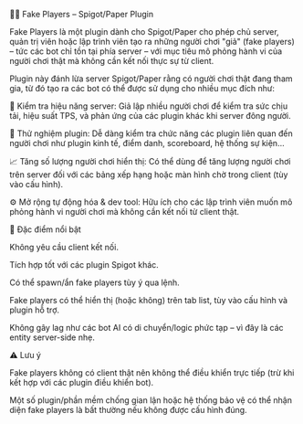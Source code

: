 🧍‍♂️ Fake Players – Spigot/Paper Plugin

Fake Players là một plugin dành cho Spigot/Paper cho phép chủ server, quản trị viên hoặc lập trình viên tạo ra những người chơi "giả" (fake players) – tức các bot chỉ tồn tại phía server – với mục tiêu mô phỏng hành vi của người chơi thật mà không cần kết nối thực sự từ client.

Plugin này đánh lừa server Spigot/Paper rằng có người chơi thật đang tham gia, từ đó tạo ra các bot có thể được sử dụng cho nhiều mục đích như:

🔧 Kiểm tra hiệu năng server: Giả lập nhiều người chơi để kiểm tra sức chịu tải, hiệu suất TPS, và phản ứng của các plugin khác khi server đông người.

🧪 Thử nghiệm plugin: Dễ dàng kiểm tra chức năng các plugin liên quan đến người chơi như plugin kinh tế, điểm danh, scoreboard, hệ thống sự kiện...

📈 Tăng số lượng người chơi hiển thị: Có thể dùng để tăng lượng người chơi trên server đối với các bảng xếp hạng hoặc màn hình chờ trong client (tùy vào cấu hình).

⚙️ Mở rộng tự động hóa & dev tool: Hữu ích cho các lập trình viên muốn mô phỏng hành vi người chơi mà không cần kết nối từ client thật.

🎯 Đặc điểm nổi bật

Không yêu cầu client kết nối.

Tích hợp tốt với các plugin Spigot khác.

Có thể spawn/ẩn fake players tùy ý qua lệnh.

Fake players có thể hiển thị (hoặc không) trên tab list, tùy vào cấu hình và plugin hỗ trợ.

Không gây lag như các bot AI có di chuyển/logic phức tạp – vì đây là các entity server-side nhẹ.

⚠️ Lưu ý

Fake players không có client thật nên không thể điều khiển trực tiếp (trừ khi kết hợp với các plugin điều khiển bot).

Một số plugin/phần mềm chống gian lận hoặc hệ thống bảo vệ có thể nhận diện fake players là bất thường nếu không được cấu hình đúng.
